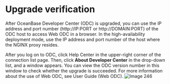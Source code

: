 Upgrade verification 
=========================================

After OceanBase Developer Center (ODC) is upgraded, you can use the IP address and port number (http://IP:PORT or http://DOMAIN:PORT) of the ODC host to access Web ODC in a browser. In the high-availability deployment mode, use the IP address and port number of the host where the NGINX proxy resides. 

After you log on to ODC, click Help Center in the upper-right corner of the connection list page. Then, click **About Developer Center** in the drop-down list, and a window appears. You can view the ODC version number in this window to check whether the upgrade is succeeded. For more information about the use of Web ODC, see User Guide (Web ODC).
![Image 246](https://help-static-aliyun-doc.aliyuncs.com/assets/img/en-US/4239586261/p243828.png)
